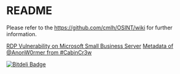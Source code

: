 # README

Please refer to the https://github.com/cmlh/OSINT/wiki for further information.<br>

[RDP Vulnerability on Microsoft Small Business Server](http://cmlh.id.au/post/19595166120/rdp-sbs-march-2012)
[Metadata of @AnonW0rmer from #CabinCr3w](http://cmlh.id.au/post/20956518270/metadata-anonw0rmer-cabincr3w)


[![Bitdeli Badge](https://d2weczhvl823v0.cloudfront.net/cmlh/osint/trend.png)](https://bitdeli.com/free "Bitdeli Badge")

